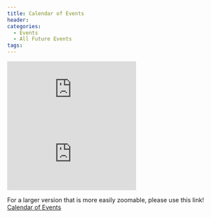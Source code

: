 ```yaml
---
title: Calendar of Events
header:
categories:
  - Events
  - All Future Events
tags:
---
```


![Future Events](https://lwvpullman.org/assets/PDFs/LWV_Pullman_2021-22_calendar.pdf)
![Future Events](https://lwvpullman.org/assets/PDFs/LWV_Pullman_2021-22_calendar_pg2.pdf)

For a larger version that is more easily zoomable, please use this link! [Calendar of Events](https://lwvpullman.org/assets/PDFs/LWV_Pullman_2021-22_calendar.pdf)
